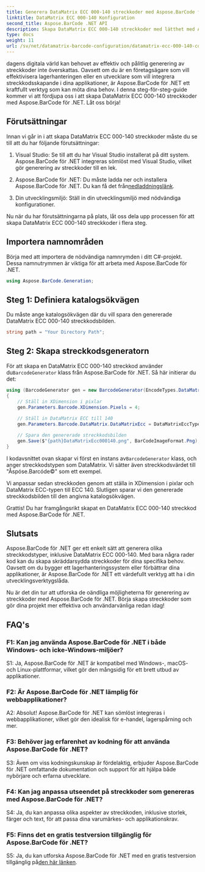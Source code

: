 ```yaml
---
title: Generera DataMatrix ECC 000-140 streckkoder med Aspose.BarCode för .NET
linktitle: DataMatrix ECC 000-140 Konfiguration
second_title: Aspose.BarCode .NET API
description: Skapa DataMatrix ECC 000-140 streckkoder med lätthet med Aspose.BarCode för .NET. Öka effektiviteten i lagerhantering och mer.
type: docs
weight: 11
url: /sv/net/datamatrix-barcode-configuration/datamatrix-ecc-000-140-configuration/
---
```

dagens digitala värld kan behovet av effektiv och pålitlig generering av streckkoder inte överskattas. Oavsett om du är en företagsägare som vill effektivisera lagerhanteringen eller en utvecklare som vill integrera streckkodsskapande i dina applikationer, är Aspose.BarCode för .NET ett kraftfullt verktyg som kan möta dina behov. I denna steg-för-steg-guide kommer vi att fördjupa oss i att skapa DataMatrix ECC 000-140 streckkoder med Aspose.BarCode för .NET. Låt oss börja!

## Förutsättningar

Innan vi går in i att skapa DataMatrix ECC 000-140 streckkoder måste du se till att du har följande förutsättningar:

1. Visual Studio: Se till att du har Visual Studio installerat på ditt system. Aspose.BarCode för .NET integreras sömlöst med Visual Studio, vilket gör generering av streckkoder till en lek.

2.  Aspose.BarCode för .NET: Du måste ladda ner och installera Aspose.BarCode för .NET. Du kan få det från[nedladdningslänk](https://releases.aspose.com/barcode/net/).

3. Din utvecklingsmiljö: Ställ in din utvecklingsmiljö med nödvändiga konfigurationer.

Nu när du har förutsättningarna på plats, låt oss dela upp processen för att skapa DataMatrix ECC 000-140 streckkoder i flera steg.

## Importera namnområden

Börja med att importera de nödvändiga namnrymden i ditt C#-projekt. Dessa namnutrymmen är viktiga för att arbeta med Aspose.BarCode för .NET.

```csharp
using Aspose.BarCode.Generation;
```

## Steg 1: Definiera katalogsökvägen

Du måste ange katalogsökvägen där du vill spara den genererade DataMatrix ECC 000-140 streckkodsbilden.

```csharp
string path = "Your Directory Path";
```

## Steg 2: Skapa streckkodsgeneratorn

 För att skapa en DataMatrix ECC 000-140 streckkod använder du`BarcodeGenerator` klass från Aspose.BarCode för .NET. Så här initierar du det:

```csharp
using (BarcodeGenerator gen = new BarcodeGenerator(EncodeTypes.DataMatrix, "Åspóse.Barcóde©"))
{
    // Ställ in XDimension i pixlar
    gen.Parameters.Barcode.XDimension.Pixels = 4;
    
    // Ställ in DataMatrix ECC till 140
    gen.Parameters.Barcode.DataMatrix.DataMatrixEcc = DataMatrixEccType.Ecc140;

    // Spara den genererade streckkodsbilden
    gen.Save($"{path}DataMatrixEcc000140.png", BarCodeImageFormat.Png);
}
```

 I kodavsnittet ovan skapar vi först en instans av`BarcodeGenerator` klass, och anger streckkodstypen som DataMatrix. Vi sätter även streckkodsvärdet till "Åspóse.Barcóde©" som ett exempel.

Vi anpassar sedan streckkoden genom att ställa in XDimension i pixlar och DataMatrix ECC-typen till ECC 140. Slutligen sparar vi den genererade streckkodsbilden till den angivna katalogsökvägen.

Grattis! Du har framgångsrikt skapat en DataMatrix ECC 000-140 streckkod med Aspose.BarCode för .NET.

## Slutsats

Aspose.BarCode för .NET ger ett enkelt sätt att generera olika streckkodstyper, inklusive DataMatrix ECC 000-140. Med bara några rader kod kan du skapa skräddarsydda streckkoder för dina specifika behov. Oavsett om du bygger ett lagerhanteringssystem eller förbättrar dina applikationer, är Aspose.BarCode för .NET ett värdefullt verktyg att ha i din utvecklingsverktygslåda.

Nu är det din tur att utforska de oändliga möjligheterna för generering av streckkoder med Aspose.BarCode för .NET. Börja skapa streckkoder som gör dina projekt mer effektiva och användarvänliga redan idag!

## FAQ's

### F1: Kan jag använda Aspose.BarCode för .NET i både Windows- och icke-Windows-miljöer?

S1: Ja, Aspose.BarCode för .NET är kompatibel med Windows-, macOS- och Linux-plattformar, vilket gör den mångsidig för ett brett utbud av applikationer.

### F2: Är Aspose.BarCode för .NET lämplig för webbapplikationer?

A2: Absolut! Aspose.BarCode för .NET kan sömlöst integreras i webbapplikationer, vilket gör den idealisk för e-handel, lagerspårning och mer.

### F3: Behöver jag erfarenhet av kodning för att använda Aspose.BarCode för .NET?

S3: Även om viss kodningskunskap är fördelaktig, erbjuder Aspose.BarCode för .NET omfattande dokumentation och support för att hjälpa både nybörjare och erfarna utvecklare.

### F4: Kan jag anpassa utseendet på streckkoder som genereras med Aspose.BarCode för .NET?

S4: Ja, du kan anpassa olika aspekter av streckkoden, inklusive storlek, färger och text, för att passa dina varumärkes- och applikationskrav.

### F5: Finns det en gratis testversion tillgänglig för Aspose.BarCode för .NET?

 S5: Ja, du kan utforska Aspose.BarCode för .NET med en gratis testversion tillgänglig på[den här länken](https://releases.aspose.com/).